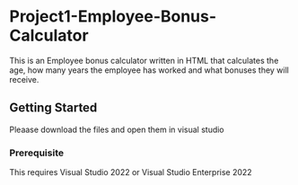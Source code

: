 # Project1-Employee-Bonus-Calculator

This is an Employee bonus calculator written in HTML that calculates the age, how many years the employee has worked and what bonuses they will receive.

## Getting Started

Pleaase download the files and open them in visual studio

### Prerequisite

This requires Visual Studio 2022 or Visual Studio Enterprise 2022
